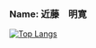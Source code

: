 ### Name: 近藤　明寛
[![Top Langs](https://github-readme-stats.vercel.app/api/top-langs/?username=kondo-akihiro-git&layout=compact&theme=dracula)](https://github.com/anuraghazra/github-readme-stats)
